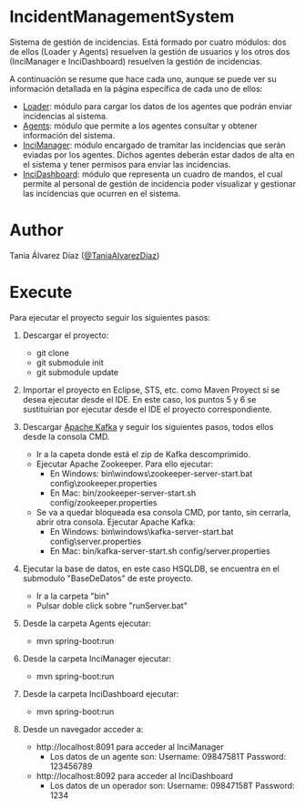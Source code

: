 # IncidentManagementSystem
Sistema de gestión de incidencias. Está formado por cuatro módulos: dos de ellos (Loader y Agents) resuelven la gestión de usuarios y los otros dos (InciManager e InciDashboard) resuelven la gestión de incidencias.

A continuación se resume que hace cada uno, aunque se puede ver su información detallada en la página específica de cada uno de ellos:
 - [Loader](https://github.com/TaniaAlvarezDiaz/Loader): módulo para cargar los datos de los agentes que podrán enviar incidencias al sistema.
 - [Agents](https://github.com/TaniaAlvarezDiaz/Agents): módulo que permite a los agentes consultar y obtener información del sistema.
 - [InciManager](https://github.com/TaniaAlvarezDiaz/InciManager): módulo encargado de tramitar las incidencias que serán eviadas por los agentes. Dichos agentes deberán estar dados de alta en el sistema y tener permisos para enviar las incidencias.
 - [InciDashboard](https://github.com/TaniaAlvarezDiaz/InciDashboard): módulo que representa un cuadro de mandos, el cual permite al personal de gestión de incidencia poder visualizar y gestionar las incidencias que ocurren en el sistema.

# Author
Tania Álvarez Díaz ([@TaniaAlvarezDiaz](https://github.com/TaniaAlvarezDiaz))

# Execute

Para ejecutar el proyecto seguir los siguientes pasos:

1. Descargar el proyecto:
   * git clone
   * git submodule init
   * git submodule update

2. Importar el proyecto en Eclipse, STS, etc. como Maven Proyect si se desea ejecutar desde el IDE. En este caso, los puntos 5 y 6 se sustituirian por ejecutar desde el IDE el proyecto correspondiente.

3. Descargar [Apache Kafka](https://kafka.apache.org/quickstart) y seguir los siguientes pasos, todos ellos desde la consola CMD.
   * Ir a la capeta donde está el zip de Kafka descomprimido.
   * Ejecutar Apache Zookeeper. Para ello ejecutar:
     * En Windows: bin\windows\zookeeper-server-start.bat config\zookeeper.properties
     * En Mac: bin/zookeeper-server-start.sh config/zookeeper.properties
   * Se va a quedar bloqueada esa consola CMD, por tanto, sin cerrarla, abrir otra consola. Ejecutar Apache Kafka:
     * En Windows: bin\windows\kafka-server-start.bat config\server.properties
     * En Mac: bin/kafka-server-start.sh config/server.properties

4. Ejecutar la base de datos, en este caso HSQLDB, se encuentra en el submodulo "BaseDeDatos" de este proyecto.
   * Ir a la carpeta "bin"
   * Pulsar doble click sobre "runServer.bat"

5. Desde la carpeta Agents ejecutar:
   * mvn spring-boot:run

6. Desde la carpeta InciManager ejecutar:
   * mvn spring-boot:run

7. Desde la carpeta InciDashboard ejecutar:
   * mvn spring-boot:run
   
8. Desde un navegador acceder a:
   * http://localhost:8091 para acceder al InciManager
     * Los datos de un agente son:
       Username: 09847581T
       Password: 123456789
   * http://localhost:8092 para acceder al InciDashboard
     * Los datos de un operador son:
       Username: 09847158T
       Password: 1234

